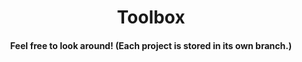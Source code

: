 <div align="center">
  <h1>Toolbox</h1>
  <h4>Feel free to look around! (Each project is stored in its own branch.)</h4>
</div>

